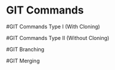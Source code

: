 # GIT Commands 

#GIT Commands Type I (With Cloning)

#GIT Commands Type II (Without Cloning)

#GIT Branching

#GIT Merging


